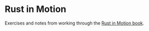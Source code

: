 # Rust in Motion

Exercises and notes from working through the [Rust in Motion book](https://www.manning.com/books/rust-in-action).
